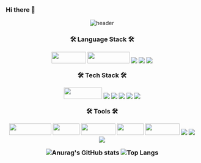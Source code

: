 ### Hi there 👋
<div align=center>
  
![header](https://capsule-render.vercel.app/api?type=Waving&color=gradient&height=220&section=header&text=This%20is%20Da%20Bin&fontSize=80)

<h3>🛠 Language Stack 🛠</h> 
<p></p>
<p>

 <img src= "https://img.shields.io/badge/java-%23ED8B00.svg?style=for-the-badge&logo=java&logoColor=white" width="90" height="30"/>
<img src="https://img.shields.io/badge/javascript-F7DF1E?style=for-the-badge&logo=javascript&logoColor=black" width="110" height="30"/> 
  <img src="https://img.shields.io/badge/python-3670A0?style=for-the-badge&logo=python&logoColor=FF9E0F">
  <img src="https://img.shields.io/badge/html5-E34F26?style=for-the-badge&logo=html5&logoColor=white">
  <img src= "https://img.shields.io/badge/MySQL-4479A1?style=for-the-badge&logo=Mysql&logoColor=white">
  <p>
<div align=center>
  
🛠 Tech Stack 🛠</h> 
<p></p>
<p>

<img src= "https://img.shields.io/badge/spring-%236DB33F.svg?style=for-the-badge&logo=spring&logoColor=white" width="100" height="30"/>
 <img src="https://img.shields.io/badge/Springboot-6DB33F?style=for-the-badge&logo=Springboot&logoColor=white">
 <img src="https://img.shields.io/badge/gradle-02303A?style=for-the-badge&logo=gradle&logoColor=white">
  <img src="https://img.shields.io/badge/jupyter-F37626?style=for-the-badge&logo=jupyter&logoColor=white">
    <img src="https://img.shields.io/badge/Linux-FCC624?style=for-the-badge&logo=linux&logoColor=black">
  <img src="https://img.shields.io/badge/nginx-0096394?style=for-the-badge&logo=nginx&logoColor=white">
  <p>
<div align=center>
  
🛠 Tools 🛠
  <p></p>
  <p>
  <img src= "https://img.shields.io/badge/IntelliJIDEA-000000.svg?style=for-the-badge&logo=intellij-idea&logoColor=white" width="110" height="30"/>
  <img src= "https://img.shields.io/badge/AWS-%23FF9900.svg?style=for-the-badge&logo=amazon-aws&logoColor=white" width="70" height="30"/>
<img src= "https://img.shields.io/badge/Slack-4A154B?style=for-the-badge&logo=slack&logoColor=white" width="90" height="30"/>
<img src= "https://img.shields.io/badge/git-%23F05033.svg?style=for-the-badge&logo=git&logoColor=white" width="70" height="30"/>
<img src= "https://img.shields.io/badge/github-%23121011.svg?style=for-the-badge&logo=github&logoColor=white" width="90" height="30"/>
<img src= "https://img.shields.io/badge/github Actions-2088FF?style=for-the-badge&logo=github&logoColor=white">
<img src= "https://img.shields.io/badge/Amazon S3-569A31?style=for-the-badge&logo=Amazon S3&logoColor=white">
 <img src= "https://img.shields.io/badge/spring security-6DB33F?style=for-the-badge&logo=spring security&logoColor=white">

![Anurag's GitHub stats](https://github-readme-stats.vercel.app/api?username=chIorophyII&show_icons=true&theme=onedark)
![Top Langs](https://github-readme-stats.vercel.app/api/top-langs/?username=chIorophyII&layout=compact&theme=onedark)
 
    
<!--
**chIorophyII/chIorophyII** is a ✨ _special_ ✨ repository because its `README.md` (this file) appears on your GitHub profile.

Here are some ideas to get you started:

- 🔭 I’m currently working on ...
- 🌱 I’m currently learning ...
- 👯 I’m looking to collaborate on ...
- 🤔 I’m looking for help with ...
- 💬 Ask me about ...
- 📫 How to reach me: ...
- 😄 Pronouns: ...
- ⚡ Fun fact: ...
-->
